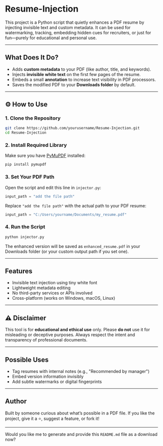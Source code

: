 #  Resume-Injection

This project is a Python script that quietly enhances a PDF resume by injecting invisible text and custom metadata. It can be used for watermarking, tracking, embedding hidden cues for recruiters, or just for fun—purely for educational and personal use.

---

##  What Does It Do?

*  Adds **custom metadata** to your PDF (like author, title, and keywords).
*  Injects **invisible white text** on the first few pages of the resume.
*  Embeds a small **annotation** to increase text visibility in PDF processors.
*  Saves the modified PDF to your **Downloads folder** by default.

---

## ⚙ How to Use

### 1. Clone the Repository

```bash
git clone https://github.com/yourusername/Resume-Injection.git
cd Resume-Injection
```

### 2. Install Required Library

Make sure you have [PyMuPDF](https://pymupdf.readthedocs.io/en/latest/) installed:

```bash
pip install pymupdf
```

### 3. Set Your PDF Path

Open the script and edit this line in `injector.py`:

```python
input_path = "add the file path"
```

Replace `"add the file path"` with the actual path to your PDF resume:

```python
input_path = "C:/Users/yourname/Documents/my_resume.pdf"
```

### 4. Run the Script

```bash
python injector.py
```

The enhanced version will be saved as `enhanced_resume.pdf` in your Downloads folder (or your custom output path if you set one).

---

##  Features

* Invisible text injection using tiny white font
* Lightweight metadata editing
* No third-party services or APIs involved
* Cross-platform (works on Windows, macOS, Linux)

---

## ⚠ Disclaimer

This tool is for **educational and ethical use** only. Please **do not** use it for misleading or deceptive purposes. Always respect the intent and transparency of professional documents.

---

##  Possible Uses

* Tag resumes with internal notes (e.g., "Recommended by manager")
* Embed version information invisibly
* Add subtle watermarks or digital fingerprints

---

##  Author

Built by someone curious about what’s possible in a PDF file. If you like the project, give it a ⭐, suggest a feature, or fork it!

---

Would you like me to generate and provide this `README.md` file as a download now?
